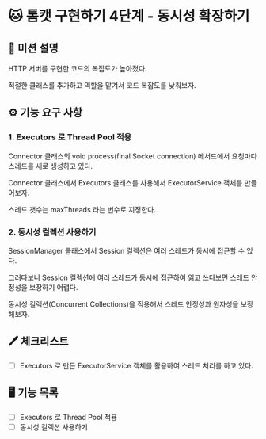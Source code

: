# 🐱 톰캣 구현하기 4단계 - 동시성 확장하기

## 🚀 미션 설명

HTTP 서버를 구현한 코드의 복잡도가 높아졌다.

적절한 클래스를 추가하고 역할을 맡겨서 코드 복잡도를 낮춰보자.

## ⚙️ 기능 요구 사항

### 1. Executors 로 Thread Pool 적용

Connector 클래스의 void process(final Socket connection) 메서드에서 요청마다 스레드를 새로 생성하고 있다.

Connector 클래스에서 Executors 클래스를 사용해서 ExecutorService 객체를 만들어보자.

스레드 갯수는 maxThreads 라는 변수로 지정한다.

### 2. 동시성 컬렉션 사용하기

SessionManager 클래스에서 Session 컬렉션은 여러 스레드가 동시에 접근할 수 있다.

그러다보니 Session 컬렉션에 여러 스레드가 동시에 접근하여 읽고 쓰다보면 스레드 안정성을 보장하기 어렵다.

동시성 컬렉션(Concurrent Collections)을 적용해서 스레드 안정성과 원자성을 보장해보자.

## 🖊 체크리스트

- [ ] Executors 로 만든 ExecutorService 객체를 활용하여 스레드 처리를 하고 있다.

## 🖥 기능 목록

- [ ] Executors 로 Thread Pool 적용
- [ ] 동시성 컬렉션 사용하기
